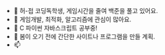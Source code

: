 - 👋 허-접 코딩독학생, 게임시간을 줄여 백준을 풀고 있어요.
- 👀 게임개발, 최적화, 알고리즘에 관심이 많아요.
- 🌱 C 파이썬 자바스크립트 공부중!
- 💞️ 봄이 오기 전에 간단한 사이트나 프로그램을 만들 계획.
- 📫 

<!---
Barknarae/Barknarae is a ✨ special ✨ repository because its `README.md` (this file) appears on your GitHub profile.
You can click the Preview link to take a look at your changes.
--->
